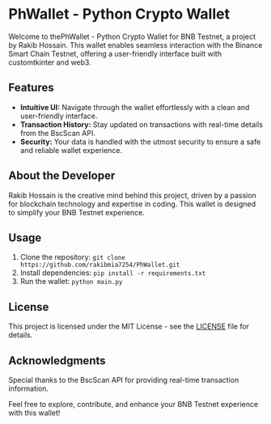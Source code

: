 # PhWallet - Python Crypto Wallet

Welcome to thePhWallet - Python Crypto Wallet for BNB Testnet, a project by Rakib Hossain. This wallet enables seamless interaction with the Binance Smart Chain Testnet, offering a user-friendly interface built with customtkinter and web3.

## Features

- **Intuitive UI:** Navigate through the wallet effortlessly with a clean and user-friendly interface.
- **Transaction History:** Stay updated on transactions with real-time details from the BscScan API.
- **Security:** Your data is handled with the utmost security to ensure a safe and reliable wallet experience.

## About the Developer

Rakib Hossain is the creative mind behind this project, driven by a passion for blockchain technology and expertise in coding. This wallet is designed to simplify your BNB Testnet experience.

## Usage

1. Clone the repository: `git clone https://github.com/rakibmia7254/PhWallet.git`
2. Install dependencies: `pip install -r requirements.txt`
3. Run the wallet: `python main.py`

## License

This project is licensed under the MIT License - see the [LICENSE](LICENSE) file for details.

## Acknowledgments

Special thanks to the BscScan API for providing real-time transaction information.

Feel free to explore, contribute, and enhance your BNB Testnet experience with this wallet!
